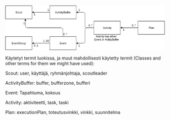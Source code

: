 ![Domain Classes UML](https://github.com/partio-scout/tosu-backend/blob/master/Documentation/cla.png)

Käytetyt termit luokissa, ja muut mahdollisesti käytetty termit (Classes and other terms for them we might have used):

Scout: user, käyttäjä, ryhmänjohtaja, scoutleader

ActivityBuffer: buffer, bufferzone, bufferi

Event: Tapahtuma, kokous

Activity: aktiviteetti, task, taski

Plan: executionPlan, toteutusvinkki, vinkki, suunnitelma

